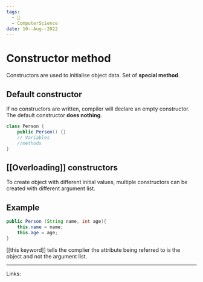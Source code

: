 ```yaml
---
tags:
  - 🌱
  - ComputerScience 
date: 10--Aug--2022
---
```


# Constructor method

Constructors are used to initialise object data. Set of **special method**.

## Default constructor

If no constructors are written, compiler will declare an empty constructor. The default constructor **does nothing**.

```java
class Person {
    public Person() {}
    // Variables
    //methods
}
```

## [[Overloading]] constructors

To create object with different initial values, multiple constructors can be created with different argument list.

## Example

```java
public Person (String name, int age){
    this.name = name;
    this.age = age;
}
```

[[this keyword]] tells the complier the attribute being referred to is the object and not the argument list.

---
Links: 